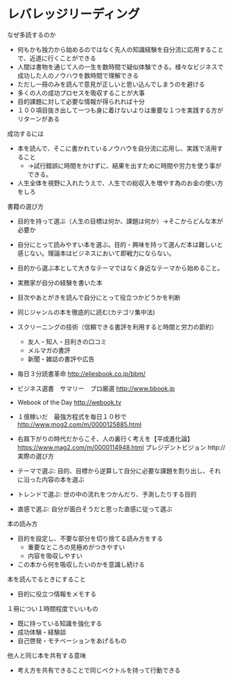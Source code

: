 # レバレッジリーディング

なぜ多読するのか
- 何もかも独力から始めるのではなく先人の知識経験を自分流に応用することで、近道に行くことができる
- 人間は書物を通じて人の一生を数時間で疑似体験できる。様々なビジネスで成功した人のノウハウを数時間で理解できる
- ただし一冊のみを読んで意見が正しいと思い込んでしまうのを避ける
- 多くの人の成功プロセスを吸収することが大事
- 目的課題に対して必要な情報が得られれば十分
- １００項目抜き出して一つも身に着けないよりは重要な１つを実践する方がリターンがある

成功するには
- 本を読んで、そこに書かれているノウハウを自分流に応用し、実践で活用すること
  - →試行錯誤に時間をかけずに、結果を出すために時間や労力を使う事ができる。
- 人生全体を視野に入れたうえで、人生での総収入を増やす為のお金の使い方をしろ

書籍の選び方
- 目的を持って選ぶ（人生の目標は何か、課題は何か）→そこからどんな本が必要か
- 自分にとって読みやすい本を選ぶ。目的・興味を持って選んだ本は難しいと感じない。理論本はビジネスにおいて即戦力にならない。
- 目的から選ぶ本として大きなテーマではなく身近なテーマから始めること。
- 実務家が自分の経験を書いた本
- 目次やあとがきを読んで自分にとって役立つかどうかを判断
- 同じジャンルの本を徹底的に読む(カテゴリ集中法)
- スクリーニングの技術（信頼できる書評を利用すると時間と労力の節約）
  - 友人・知人・目利きの口コミ
  - メルマガの書評
  - 新聞・雑誌の書評や広告

 - 毎日３分読書革命 http://eliesbook.co.jp/bbm/
 - ビジネス選書　サマリー　プロ厳選 http://www.bbook.jp
 - Webook of the Day http://webook.tv
 - １億稼いだ　最強方程式を毎日１０秒で http://www.mog2.com/m/0000125885.html
 - 右肩下がりの時代だからこそ、人の裏行く考えを【平成進化論】 https://www.mag2.com/m/0000114948.html
 プレジデントビジョン http://
実際の選び方
- テーマで選ぶ: 目的、目標から逆算して自分に必要な課題を割り出し、それに沿った内容の本を選ぶ
- トレンドで選ぶ: 世の中の流れをつかんだり、予測したりする目的
- 直感で選ぶ: 自分が面白そうだと思った直感に従って選ぶ

本の読み方
- 目的を設定し、不要な部分を切り捨てる読み方をする
  - 重要なところの見極めがつきやすい
  - 内容を吸収しやすい
- この本から何を吸収したいのかを意識し続ける

本を読んでるときにすること
- 目的に役立つ情報をメモする

１冊につい１時間程度でいいもの
- 既に持っている知識を強化する
- 成功体験・経験談
- 自己啓発・モチベーションをあげるもの

他人と同じ本を共有する意味
- 考え方を共有できることで同じベクトルを持って行動できる
